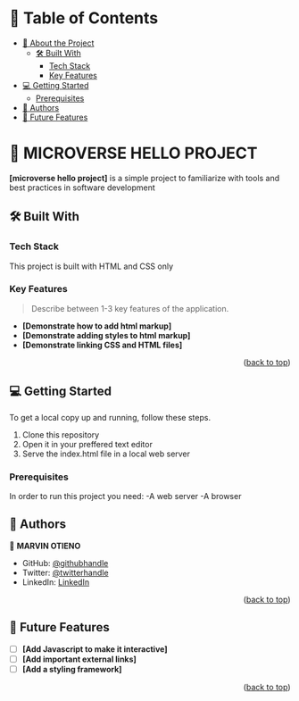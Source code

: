<a name="readme-top"></a>
# 📗 Table of Contents

- [📖 About the Project](#about-project)
  - [🛠 Built With](#built-with)
    - [Tech Stack](#tech-stack)
    - [Key Features](#key-features)
- [💻 Getting Started](#getting-started)
  - [Prerequisites](#prerequisites)
- [👥 Authors](#authors)
- [🔭 Future Features](#future-features)

<!-- PROJECT DESCRIPTION -->

# 📖 MICROVERSE HELLO PROJECT <a name="about-project"></a>

**[microverse hello project]** is a simple project to familiarize with tools and best practices in software development 

## 🛠 Built With <a name="built-with"></a>

### Tech Stack <a name="tech-stack"></a>

This project is built with HTML and CSS only

<!-- Features -->

### Key Features <a name="key-features"></a>

> Describe between 1-3 key features of the application.

- **[Demonstrate how to add html markup]**
- **[Demonstrate adding styles to html markup]**
- **[Demonstrate linking CSS and HTML files]**

<p align="right">(<a href="#readme-top">back to top</a>)</p>



<!-- GETTING STARTED -->

## 💻 Getting Started <a name="getting-started"></a>

To get a local copy up and running, follow these steps.
1. Clone this repository
2. Open it in your preffered text editor
3. Serve the index.html file in a local web server

### Prerequisites

In order to run this project you need:
-A web server
-A browser

<!-- AUTHORS -->

## 👥 Authors <a name="authors"></a>
👤 **MARVIN OTIENO**

- GitHub: [@githubhandle](https://github.com/marvin-nyalik/)
- Twitter: [@twitterhandle](https://twitter.com/NyalikMarvin)
- LinkedIn: [LinkedIn](https://www.linkedin.com/in/marvin-otieno-05ba83263/)

<p align="right">(<a href="#readme-top">back to top</a>)</p>

<!-- FUTURE FEATURES -->

## 🔭 Future Features <a name="future-features"></a>
- [ ] **[Add Javascript to make it interactive]**
- [ ] **[Add important external links]**
- [ ] **[Add a styling framework]**

<p align="right">(<a href="#readme-top">back to top</a>)</p>


